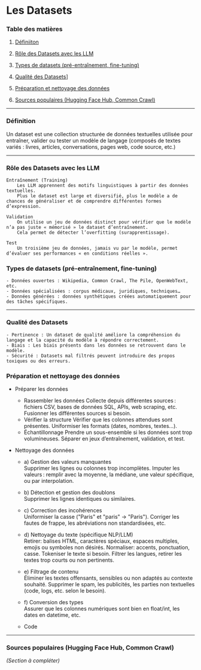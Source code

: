 # Les Datasets

### Table des matières

1. [Définiiton](#définition)
2. [Rôle des Datasets avec les LLM](#role-des-datasets-avec-les-llm)
3. [Types de datasets (pré-entraînement, fine-tuning)](#types-de-datasets-pré-entraînement-fine-tuning)
4. [Qualité des Datasets](#qualité-des-datasets)]
5. [Préparation et nettoyage des données](#préparation-et-nettoyage-des-données)

 
 
9. [Sources populaires (Hugging Face Hub, Common Crawl)](#sources-populaires-hugging-face-hub-common-crawl)

---
### Définition

Un dataset est une collection structurée de données textuelles utilisée pour entraîner, valider ou tester un modèle de langage (composés de textes variés : livres, articles, conversations, pages web, code source, etc.)

---

### Rôle des Datasets avec les LLM

    Entraînement (Training)
        Les LLM apprennent des motifs linguistiques à partir des données textuelles.
        Plus le dataset est large et diversifié, plus le modèle a de chances de généraliser et de comprendre différentes formes d’expression.

    Validation
        On utilise un jeu de données distinct pour vérifier que le modèle n’a pas juste « mémorisé » le dataset d’entraînement.
        Cela permet de détecter l’overfitting (surapprentissage).

    Test
        Un troisième jeu de données, jamais vu par le modèle, permet d’évaluer ses performances « en conditions réelles ».


### Types de datasets (pré-entraînement, fine-tuning)

    - Données ouvertes : Wikipedia, Common Crawl, The Pile, OpenWebText, etc.
    - Données spécialisées : corpus médicaux, juridiques, techniques…
    - Données générées : données synthétiques créées automatiquement pour des tâches spécifiques.

---

### Qualité des Datasets

    - Pertinence : Un dataset de qualité améliore la compréhension du langage et la capacité du modèle à répondre correctement.
    - Biais : Les biais présents dans les données se retrouvent dans le modèle.
    - Sécurité : Datasets mal filtrés peuvent introduire des propos toxiques ou des erreurs.



### Préparation et nettoyage des données

- Préparer les données
    - Rassembler les données
        Collecte depuis différentes sources : fichiers CSV, bases de données SQL, APIs, web scraping, etc.
        Fusionner les différentes sources si besoin.
    - Vérifier la structure
        Vérifier que les colonnes attendues sont présentes.
        Uniformiser les formats (dates, nombres, textes…).
    - Échantillonnage
        Prendre un sous-ensemble si les données sont trop volumineuses.
        Séparer en jeux d’entraînement, validation, et test.

- Nettoyage des données  
    - a) Gestion des valeurs manquantes  
            Supprimer les lignes ou colonnes trop incomplètes.
            Imputer les valeurs : remplir avec la moyenne, la médiane, une valeur spécifique, ou par interpolation.
    - b) Détection et gestion des doublons    
            Supprimer les lignes identiques ou similaires.
    - c) Correction des incohérences  
            Uniformiser la casse ("Paris" et "paris" → "Paris").
            Corriger les fautes de frappe, les abréviations non standardisées, etc.
    - d) Nettoyage du texte (spécifique NLP/LLM)  
            Retirer: balises HTML, caractères spéciaux, espaces multiples, emojis ou symboles non désirés.
            Normaliser: accents, ponctuation, casse.
            Tokeniser le texte si besoin.
            Filtrer les langues, retirer les textes trop courts ou non pertinents.
    - e) Filtrage de contenu  
            Éliminer les textes offensants, sensibles ou non adaptés au contexte souhaité.
            Supprimer le spam, les publicités, les parties non textuelles (code, logs, etc. selon le besoin).
    - f) Conversion des types  
            Assurer que les colonnes numériques sont bien en float/int, les dates en datetime, etc.

    - Code  

---

### Sources populaires (Hugging Face Hub, Common Crawl)
*(Section à compléter)*



